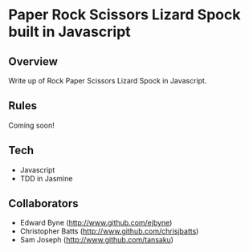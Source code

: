 Paper Rock Scissors Lizard Spock built in Javascript
=======================================

## Overview

Write up of Rock Paper Scissors Lizard Spock in Javascript.

## Rules

Coming soon!

## Tech

- Javascript
- TDD in Jasmine

## Collaborators

- Edward Byne (http://www.github.com/ejbyne)
- Christopher Batts (http://www.github.com/chrisjbatts)
- Sam Joseph (http://www.github.com/tansaku)